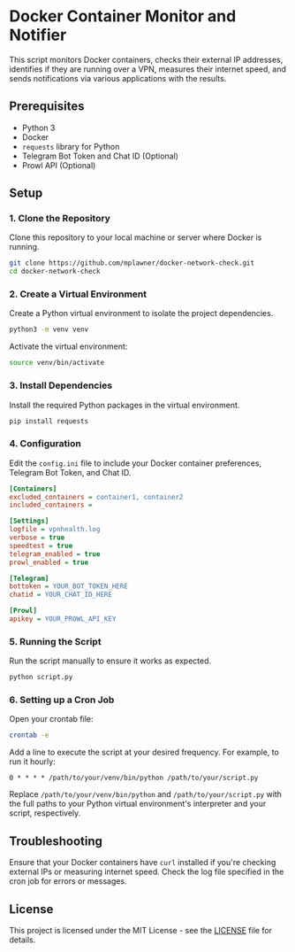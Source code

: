 # Docker Container Monitor and Notifier

This script monitors Docker containers, checks their external IP addresses, identifies if they are running over a VPN, measures their internet speed, and sends notifications via various applications with the results.

## Prerequisites

- Python 3
- Docker
- `requests` library for Python
- Telegram Bot Token and Chat ID (Optional)
- Prowl API (Optional)

## Setup

### 1. Clone the Repository

Clone this repository to your local machine or server where Docker is running.

```bash
git clone https://github.com/mplawner/docker-network-check.git
cd docker-network-check
```

### 2. Create a Virtual Environment

Create a Python virtual environment to isolate the project dependencies.

```bash
python3 -m venv venv
```

Activate the virtual environment:

```bash
source venv/bin/activate
```

### 3. Install Dependencies

Install the required Python packages in the virtual environment.

```bash
pip install requests
```

### 4. Configuration

Edit the `config.ini` file to include your Docker container preferences, Telegram Bot Token, and Chat ID.

```ini
[Containers]
excluded_containers = container1, container2
included_containers =

[Settings]
logfile = vpnhealth.log
verbose = true
speedtest = true
telegram_enabled = true
prowl_enabled = true

[Telegram]
bottoken = YOUR_BOT_TOKEN_HERE
chatid = YOUR_CHAT_ID_HERE

[Prowl]
apikey = YOUR_PROWL_API_KEY
```

### 5. Running the Script

Run the script manually to ensure it works as expected.

```bash
python script.py
```

### 6. Setting up a Cron Job

Open your crontab file:

```bash
crontab -e
```

Add a line to execute the script at your desired frequency. For example, to run it hourly:

```cron
0 * * * * /path/to/your/venv/bin/python /path/to/your/script.py
```

Replace `/path/to/your/venv/bin/python` and `/path/to/your/script.py` with the full paths to your Python virtual environment's interpreter and your script, respectively.

## Troubleshooting

Ensure that your Docker containers have `curl` installed if you're checking external IPs or measuring internet speed. Check the log file specified in the cron job for errors or messages.

## License

This project is licensed under the MIT License - see the [LICENSE](LICENSE.md) file for details.


